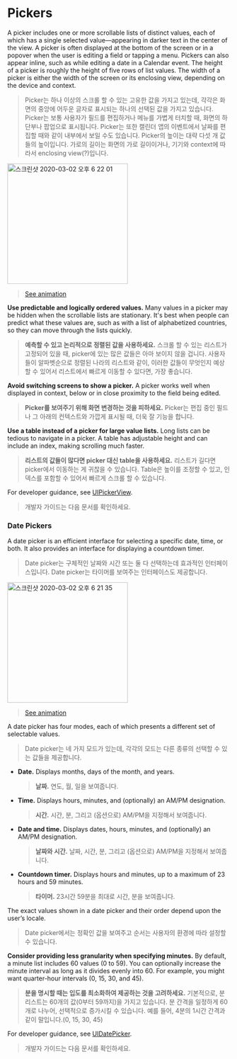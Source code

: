# Pickers
A picker includes one or more scrollable lists of distinct values, each of which has a single selected value—appearing in darker text in the center of the view. A picker is often displayed at the bottom of the screen or in a popover when the user is editing a field or tapping a menu. Pickers can also appear inline, such as while editing a date in a Calendar event. The height of a picker is roughly the height of five rows of list values. The width of a picker is either the width of the screen or its enclosing view, depending on the device and context.

> Picker는 하나 이상의 스크롤 할 수 있는 고유한 값을 가지고 있는데, 각각은 화면의 중앙에 어두운 글자로 표시되는 하나의 선택된 값을 가지고 있습니다. Picker는 보통 사용자가 필드를 편집하거나 메뉴를 가볍게 터치할 때, 화면의 하단부나 팝업으로 표시됩니다. Picker는 또한 캘린더 앱의 이벤트에서 날짜를 편집할 때와 같이 내부에서 보일 수도 있습니다. Picker의 높이는 대략 다섯 개 값들의 높이입니다. 가로의 길이는 화면의 가로 길이이거나, 기기와 context에 따라서 enclosing view(?)입니다.

<img width="272" alt="스크린샷 2020-03-02 오후 6 22 01" src="https://user-images.githubusercontent.com/40762111/75662691-da064700-5cb2-11ea-8234-3db87e10e329.png">

> [See animation](https://developer.apple.com/design/human-interface-guidelines/ios/controls/pickers/)

**Use predictable and logically ordered values.** Many values in a picker may be hidden when the scrollable lists are stationary. It's best when people can predict what these values are, such as with a list of alphabetized countries, so they can move through the lists quickly.

> **예측할 수 있고 논리적으로 정렬된 값을 사용하세요.** 스크롤 할 수 있는 리스트가 고정되어 있을 때, picker에 있는 많은 값들은 아마 보이지 않을 겁니다. 사용자들이 알파벳순으로 정렬된 나라의 리스트와 같이, 이러한 값들이 무엇인지 예상할 수 있어서 리스트에서 빠르게 이동할 수 있다면, 가장 좋습니다. 



**Avoid switching screens to show a picker.** A picker works well when displayed in context, below or in close proximity to the field being edited.

> **Picker를 보여주기 위해 화면 변경하는 것을 피하세요.** Picker는 편집 중인 필드나 그 아래의 컨텍스트와 가깝게 표시될 때, 더욱 잘 기능을 합니다.



**Use a table instead of a picker for large value lists.** Long lists can be tedious to navigate in a picker. A table has adjustable height and can include an index, making scrolling much faster.

> **리스트의 값들이 많다면 picker 대신 table을 사용하세요.** 리스트가 길다면 picker에서 이동하는 게 귀찮을 수 있습니다. Table은 높이를 조정할 수 있고, 인덱스를 포함할 수 있어서 빠르게 스크롤 할 수 있습니다.



For developer guidance, see [UIPickerView](https://developer.apple.com/documentation/uikit/uipickerview).

> 개발자 가이드는 다음 문서를 확인하세요.



### Date Pickers

A date picker is an efficient interface for selecting a specific date, time, or both. It also provides an interface for displaying a countdown timer.

> Date picker는 구체적인 날짜와 시간 또는 둘 다 선택하는데 효과적인 인터페이스입니다. Date picker는 타이머를 보여주는 인터페이스도 제공합니다.

<img width="272" alt="스크린샷 2020-03-02 오후 6 21 35" src="https://user-images.githubusercontent.com/40762111/75662687-d7a3ed00-5cb2-11ea-849c-c48327f61307.png">

> [See animation](https://developer.apple.com/design/human-interface-guidelines/ios/controls/pickers/)



A date picker has four modes, each of which presents a different set of selectable values.

> Date picker는 네 가지 모드가 있는데, 각각의 모드는 다른 종류의 선택할 수 있는 값들을 제공합니다.



- **Date.** Displays months, days of the month, and years.

  > **날짜.** 연도, 월, 일을 보여줍니다. 

- **Time.** Displays hours, minutes, and (optionally) an AM/PM designation.

  > **시간.** 시간, 분, 그리고 (옵션으로) AM/PM을 지정해서 보여줍니다. 

- **Date and time.** Displays dates, hours, minutes, and (optionally) an AM/PM designation.

  > **날짜와 시간.** 날짜, 시간, 분, 그리고 (옵션으로) AM/PM을 지정해서 보여줍니다.

- **Countdown timer.** Displays hours and minutes, up to a maximum of 23 hours and 59 minutes.

  > **타이머.** 23시간 59분을 최대로 시간, 분을 보여줍니다.

  

The exact values shown in a date picker and their order depend upon the user’s locale.

> Date picker에서는 정확인 값을 보여주고 순서는 사용자의 환경에 따라 설정할 수 있습니다.



**Consider providing less granularity when specifying minutes.** By default, a minute list includes 60 values (0 to 59). You can optionally increase the minute interval as long as it divides evenly into 60. For example, you might want quarter-hour intervals (0, 15, 30, and 45).

> **분을 명시할 때는 입도를 최소화하여 제공하는 것을 고려하세요.** 기본적으로, 분 리스트는 60개의 값(0부터 59까지)을 가지고 있습니다.  분 간격을 일정하게 60개로 나누어, 선택적으로 증가시킬 수 있습니다. 예를 들어, 4분의 1시간 간격과 같이 말입니다.(0, 15, 30, 45)



For developer guidance, see [UIDatePicker](https://developer.apple.com/documentation/uikit/uidatepicker).

> 개발자 가이드는 다음 문서를 확인하세요.